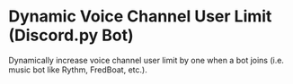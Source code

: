 # Dynamic Voice Channel User Limit (Discord.py Bot)
Dynamically increase voice channel user limit by one when a bot joins (i.e. music bot like Rythm, FredBoat, etc.).
